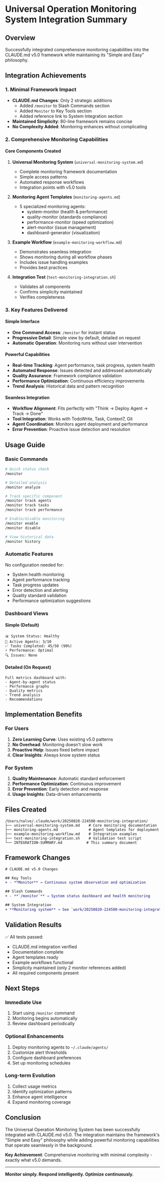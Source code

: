 # Universal Operation Monitoring System Integration Summary

## Overview

Successfully integrated comprehensive monitoring capabilities into the CLAUDE.md v5.0 framework while maintaining its "Simple and Easy" philosophy.

## Integration Achievements

### 1. Minimal Framework Impact
- **CLAUDE.md Changes**: Only 2 strategic additions
  - Added `/monitor` to Slash Commands section
  - Added `Monitor` to Key Tools section
  - Added reference link to System Integration section
- **Maintained Simplicity**: 80-line framework remains concise
- **No Complexity Added**: Monitoring enhances without complicating

### 2. Comprehensive Monitoring Capabilities

#### Core Components Created
1. **Universal Monitoring System** (`universal-monitoring-system.md`)
   - Complete monitoring framework documentation
   - Simple access patterns
   - Automated response workflows
   - Integration points with v5.0 tools

2. **Monitoring Agent Templates** (`monitoring-agents.md`)
   - 5 specialized monitoring agents:
     - system-monitor (health & performance)
     - quality-monitor (standards compliance)
     - performance-monitor (speed optimization)
     - alert-monitor (issue management)
     - dashboard-generator (visualization)

3. **Example Workflow** (`example-monitoring-workflow.md`)
   - Demonstrates seamless integration
   - Shows monitoring during all workflow phases
   - Includes issue handling examples
   - Provides best practices

4. **Integration Test** (`test-monitoring-integration.sh`)
   - Validates all components
   - Confirms simplicity maintained
   - Verifies completeness

### 3. Key Features Delivered

#### Simple Interface
- **One Command Access**: `/monitor` for instant status
- **Progressive Detail**: Simple view by default, detailed on request
- **Automatic Operation**: Monitoring runs without user intervention

#### Powerful Capabilities
- **Real-time Tracking**: Agent performance, task progress, system health
- **Automated Response**: Issues detected and addressed automatically
- **Quality Assurance**: Framework compliance validation
- **Performance Optimization**: Continuous efficiency improvements
- **Trend Analysis**: Historical data and pattern recognition

#### Seamless Integration
- **Workflow Alignment**: Fits perfectly with "Think → Deploy Agent → Track → Done"
- **Tool Integration**: Works with TodoWrite, Task, Context7, Git
- **Agent Coordination**: Monitors agent deployment and performance
- **Error Prevention**: Proactive issue detection and resolution

## Usage Guide

### Basic Commands

```bash
# Quick status check
/monitor

# Detailed analysis
/monitor analyze

# Track specific component
/monitor track agents
/monitor track tasks
/monitor track performance

# Enable/disable monitoring
/monitor enable
/monitor disable

# View historical data
/monitor history
```

### Automatic Features

No configuration needed for:
- System health monitoring
- Agent performance tracking
- Task progress updates
- Error detection and alerting
- Quality standard validation
- Performance optimization suggestions

### Dashboard Views

#### Simple (Default)
```
📊 System Status: Healthy
🤖 Active Agents: 3/10
✅ Tasks Completed: 45/50 (90%)
⚡ Performance: Optimal
🔍 Issues: None
```

#### Detailed (On Request)
```
Full metrics dashboard with:
- Agent-by-agent status
- Performance graphs
- Quality metrics
- Trend analysis
- Recommendations
```

## Implementation Benefits

### For Users
1. **Zero Learning Curve**: Uses existing v5.0 patterns
2. **No Overhead**: Monitoring doesn't slow work
3. **Proactive Help**: Issues fixed before impact
4. **Clear Insights**: Always know system status

### For System
1. **Quality Maintenance**: Automatic standard enforcement
2. **Performance Optimization**: Continuous improvement
3. **Error Prevention**: Early detection and response
4. **Usage Insights**: Data-driven enhancements

## Files Created

```
/Users/nalve/.claude/work/20250820-224500-monitoring-integration/
├── universal-monitoring-system.md    # Core monitoring documentation
├── monitoring-agents.md              # Agent templates for deployment
├── example-monitoring-workflow.md    # Integration examples
├── test-monitoring-integration.sh    # Validation test script
└── INTEGRATION-SUMMARY.md           # This summary document
```

## Framework Changes

```diff
# CLAUDE.md v5.0 Changes

## Key Tools
+ - **Monitor** → Continuous system observation and optimization

## Slash Commands  
+ - **`/monitor`** → System status dashboard and health monitoring

## System Integration
+ **Monitoring system** → See `work/20250820-224500-monitoring-integration/universal-monitoring-system.md`
```

## Validation Results

✅ All tests passed:
- CLAUDE.md integration verified
- Documentation complete
- Agent templates ready
- Example workflows functional
- Simplicity maintained (only 2 monitor references added)
- All required components present

## Next Steps

### Immediate Use
1. Start using `/monitor` command
2. Monitoring begins automatically
3. Review dashboard periodically

### Optional Enhancements
1. Deploy monitoring agents to `~/.claude/agents/`
2. Customize alert thresholds
3. Configure dashboard preferences
4. Set up monitoring schedules

### Long-term Evolution
1. Collect usage metrics
2. Identify optimization patterns
3. Enhance agent intelligence
4. Expand monitoring coverage

## Conclusion

The Universal Operation Monitoring System has been successfully integrated with CLAUDE.md v5.0. The integration maintains the framework's "Simple and Easy" philosophy while adding powerful monitoring capabilities that operate seamlessly in the background.

**Key Achievement**: Comprehensive monitoring with minimal complexity - exactly what v5.0 demands.

---

**Monitor simply. Respond intelligently. Optimize continuously.**